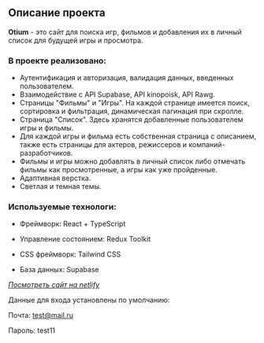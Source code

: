 ## Описание проекта

**Otium** - это сайт для поиска игр, фильмов и добавления их в личный список для будущей игры и просмотра.

### В проекте реализовано:

- Аутентификация и авторизация, валидация данных, введенных пользователем.
- Взаимодействие с API Supabase, API kinopoisk, API Rawg.
- Страницы "Фильмы" и "Игры". На каждой странице имеется поиск, сортировка и фильтрация, динамическая пагинация при скролле.
- Страница "Список". Здесь хранятся добавленные пользователем игры и фильмы.
- Для каждой игры и фильма есть собственная страница с описанием, также есть страницы для актеров, режиссеров и компаний-разработчиков.
- Фильмы и игры можно добавлять в личный список либо отмечать фильмы как просмотренные, а игры как уже пройденные.
- Адаптивная верстка.
- Светлая и темная темы.

### Используемые технологи:

- Фреймворк: React + TypeScript

- Управление состоянием: Redux Toolkit

- CSS фреймворк: Tailwind CSS

- База данных: Supabase

_[Посмотреть сайт на netlify](https://otium-mg.netlify.app/)_

Данные для входа установлены по умолчанию:

Почта: test@mail.ru

Пароль: test11
